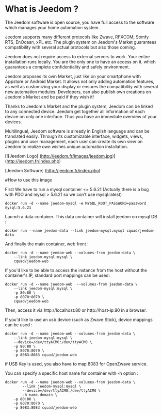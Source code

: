 # What is Jeedom ?

The Jeedom software is open source, you have full access to the software which manages your home automation system.

Jeedom supports many different protocols like Zwave, RFXCOM, Somfy RTS, EnOcean, xPL etc. The plugin system on Jeedom's Market guarantees compatibility with several actual protocols but also those coming.

Jeedom does not require access to external servers to work. Your entire installation runs locally. You are the only one to have an access on it, which guarantees a complete confidentiality and safely environment.

Jeedom proposes its own Market, just like on your smartphone with Appstore or Android Market. It allows not only adding automation features, as well as customizing your display or ensures the compatibility with several new automation modules. Developers, can also publish own creations on Jeedom's Market and be paid if they wish it!

Thanks to Jeedom's Market and the plugin system, Jeedom can be linked to any connected device. Jeedom get together all information of each device on only one interface. Thus you have an immediate overview of your devices.

Multilingual, Jeedom software is already in English language and can be translated easily. Through its customizable interface, widgets, views, plugins and user management, each user can create its own view on Jeedom to realize own wishes unique automation installation.

[![Jeedom Logo] (http://jeedom.fr/images/jeedom.jpg)] (http://jeedom.fr/index.php)

[Jeedom Software] (http://jeedom.fr/index.php)

#How to use this image

First We have to run a mysql container <= 5.6.21 (Actually there is a bug with PDO and mysql > 5.6.21 so we con't use mysql:latest)

```
docker run -d --name jeedom-mysql -e MYSQL_ROOT_PASSWORD=password mysql:5.6.21
```

Launch a data container. This data container will install jeedom on mysql DB :

```
docker run --name jeedom-data --link jeedom-mysql:mysql cquad/jeedom-data
```

And finally the main container, web front :

```
docker run -d --name jeedom-web --volumes-from jeedom-data \
	--link jeedom-mysql:mysql \
	cquad/jeedom-web
```

If you'd like to be able to access the instance from the host without the container's IP, standard port mappings can be used:

```
docker run -d --name jeedom-web  --volumes-from jeedom-data \
	--link jeedom-mysql:mysql \
	-p 80:80 \
	-p 8070:8070 \
	cquad/jeedom-web
```

Then, access it via http://localhost:80 or http://host-ip:80 in a browser.

If you'd like to use an usb device (such as Zwave Stick), device mappings can be used :

```
docker run -d --name jeedom-web --volumes-from jeedom-data \
	--link jeedom-mysql:mysql \
	--device=/dev/ttyACM0:/dev/ttyACM0 \
	-p 80:80 \
	-p 8070:8070 \
	-p 8083:8083 cquad/jeedom-web
```

if USB Key is used, you also have to map 8083 for OpenZwave service.

You can specify a specific host name for container with -h option :

```
docker run -d --name jeedom-web --volumes-from jeedom-data \
        --link jeedom-mysql:mysql \
        --device=/dev/ttyACM0:/dev/ttyACM0 \
        -h name.domain \
	-p 80:80 \
	-p 8070:8070 \
	-p 8083:8083 cquad/jeedom-web

```
